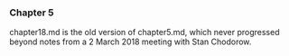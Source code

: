 ### Chapter 5

chapter18.md is the old version of chapter5.md, which never progressed
beyond notes from a 2 March 2018 meeting with Stan Chodorow.

